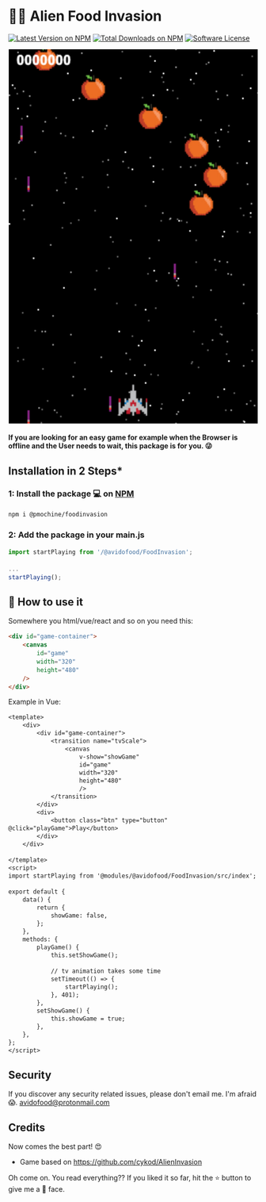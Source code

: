 # 👾🥕 Alien Food Invasion
[![Latest Version on NPM](https://img.shields.io/npm/v/%40pmochine%2Fvee-validate-laravel.svg?style=flat-square)](https://npmjs.com/package/%40pmochine%2Fvee-validate-laravel)
[![Total Downloads on NPM](https://img.shields.io/npm/dt/%40pmochine%2Fvee-validate-laravel.svg)](https://www.npmjs.com/package/%40pmochine%2Fvee-validate-laravel)
[![Software License](https://img.shields.io/badge/license-MIT-brightgreen.svg?style=flat-square)](LICENSE.md)

![Alien Food Invasion](src/images/preview.jpg)

**If you are looking for an easy game for example when the Browser is offline and the User needs to wait, this package is for you. 😜**

## Installation in 2 Steps*

### 1: Install the package 💻 on [NPM](https://www.npmjs.com/package/@avidofood/foodinvasion)
```bash
npm i @pmochine/foodinvasion
```
### 2: Add the package in your main.js

```javascript
import startPlaying from '/@avidofood/FoodInvasion';

...
startPlaying();
```


## 💪 How to use it

Somewhere you html/vue/react and so on you need this:

```html
<div id="game-container">
    <canvas
        id="game"
        width="320"
        height="480"
    />
</div>
```


Example in Vue:


```vue
<template>
    <div>
        <div id="game-container">
            <transition name="tvScale">
                <canvas
                    v-show="showGame"
                    id="game"
                    width="320"
                    height="480"
                    />
            </transition>
        </div>
        <div>
            <button class="btn" type="button" @click="playGame">Play</button>
        </div>
    </div>

</template>
<script>
import startPlaying from '@modules/@avidofood/FoodInvasion/src/index';

export default {
    data() {
        return {
            showGame: false,
        };
    },
    methods: {
        playGame() {
            this.setShowGame();

            // tv animation takes some time
            setTimeout(() => {
                startPlaying();
            }, 401);
        },
        setShowGame() {
            this.showGame = true;
        },
    },
};
</script>
```

## Security

If you discover any security related issues, please don't email me. I'm afraid 😱. avidofood@protonmail.com

## Credits

Now comes the best part! 😍

- Game based on https://github.com/cykod/AlienInvasion

Oh come on. You read everything?? If you liked it so far, hit the ⭐️ button to give me a 🤩 face. 